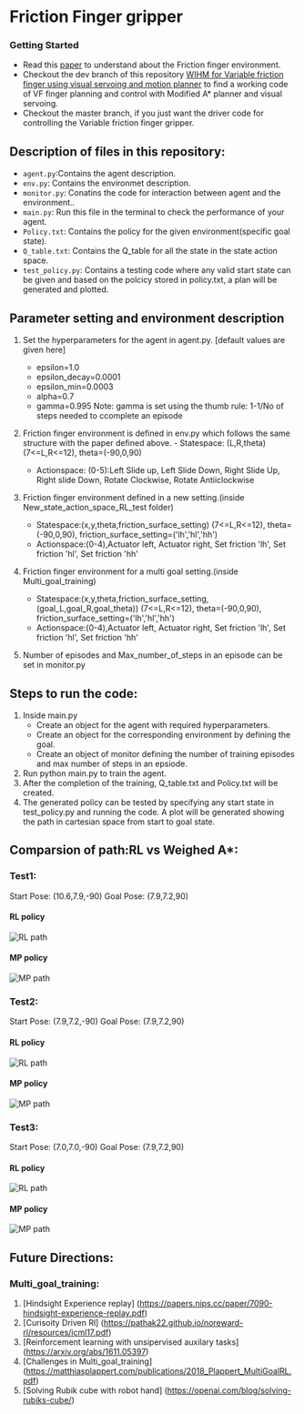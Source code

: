 # Friction Finger gripper

### Getting Started

- Read this [paper](https://github.com/gokul-gokz/Friction_finger_gripper_RL/blob/master/Friction_Finger_Gripper_ICRA_2020%20(26).pdf) to understand about the Friction finger environment.
- Checkout the dev branch of this repository [WIHM for Variable friction finger using visual servoing and motion planner](https://github.com/gokul-gokz/Variable_friction_finger) to find a working code of VF finger planning and control with Modified A* planner and visual servoing.
- Checkout the master branch, if you just want the driver code for controlling the Variable friction finger gripper.

## Description of files in this repository:
- `agent.py`:Contains the agent description.
- `env.py`: Contains the environmet description.
- `monitor.py`: Conatins the code for interaction between agent and the environment..
- `main.py`: Run this file in the terminal to check the performance of your agent.
- `Policy.txt`: Contains the policy for the given environment(specific goal state).
- `Q_table.txt`: Contains the Q_table for all the state in the state action space.
- `test_policy.py`: Contains a testing code where any valid start state can be given and based on the polcicy stored in policy.txt, a plan will be generated and plotted.

## Parameter setting and environment description
1. Set the hyperparameters for the agent in agent.py.  [default values are given here]
	- epsilon=1.0
	- epsilon_decay=0.0001
	- epsilon_min=0.0003
	- alpha=0.7
	- gamma=0.995
 Note: gamma is set using the thumb rule: 1-1/No of steps needed to ccomplete an episode

2. Friction finger environment is defined in env.py which follows the same structure with the paper defined above.
         - Statespace: (L,R,theta)    (7<=L,R<=12), theta=(-90,0,90)  
	 - Actionspace: (0-5):Left Slide up, Left Slide Down, Right Slide Up, Right slide Down, Rotate Clockwise, Rotate Antiiclockwise

3. Friction finger environment defined in a new setting.(inside New_state_action_space_RL_test folder)
	 - Statespace:(x,y,theta,friction_surface_setting)  (7<=L,R<=12), theta=(-90,0,90), friction_surface_setting=('lh','hl','hh')
	 - Actionspace:(0-4),Actuator left, Actuator right, Set friction 'lh', Set friction 'hl', Set friction 'hh'

4. Friction finger environment for a multi goal setting.(inside Multi_goal_training)
	 - Statespace:(x,y,theta,friction_surface_setting,(goal_L,goal_R,goal_theta))  (7<=L,R<=12), theta=(-90,0,90), friction_surface_setting=('lh','hl','hh')
	 - Actionspace:(0-4),Actuator left, Actuator right, Set friction 'lh', Set friction 'hl', Set friction 'hh'

4. Number of episodes and Max_number_of_steps in an episode can be set in monitor.py 


## Steps to run the code:
1. Inside main.py
	- Create an object for the agent with required hyperparameters.
	- Create an object for the corresponding environment by defining the goal.
	- Create an object of monitor defining the number of training episodes and max number of steps in an epsiode. 
2. Run python main.py  to train the agent.
3. After the completion of the training, Q_table.txt and Policy.txt will be created.
4. The generated policy can be tested by specifying any start state in test_policy.py and running the code. A plot will be generated showing the path in cartesian space from start to goal state.

## Comparsion of path:RL vs Weighed A*:
### Test1:
Start Pose: (10.6,7.9,-90)
Goal Pose: (7.9,7.2,90)
#### RL policy
![RL path](https://github.com/gokul-gokz/Friction_finger_gripper_RL/blob/master/New_state_action_space_RL_test/Data/Q-learning/Test1.png)

#### MP policy
![MP path](https://github.com/gokul-gokz/Friction_finger_gripper_RL/blob/master/New_state_action_space_RL_test/Data/Q-learning/Test4.png)

### Test2:
Start Pose: (7.9,7.2,-90)
Goal Pose: (7.9,7.2,90)
#### RL policy
![RL path](https://github.com/gokul-gokz/Friction_finger_gripper_RL/blob/master/New_state_action_space_RL_test/Data/Q-learning/Test2.png)

#### MP policy
![MP path](https://github.com/gokul-gokz/Friction_finger_gripper_RL/blob/master/New_state_action_space_RL_test/Data/Q-learning/Test5.png)

### Test3:
Start Pose: (7.0,7.0,-90)
Goal Pose: (7.9,7.2,90)
#### RL policy
![RL path](https://github.com/gokul-gokz/Friction_finger_gripper_RL/blob/master/New_state_action_space_RL_test/Data/Q-learning/Test3.png)

#### MP policy
![MP path](https://github.com/gokul-gokz/Friction_finger_gripper_RL/blob/master/New_state_action_space_RL_test/Data/Q-learning/Test6.png)

## Future Directions:
### Multi_goal_training:
1. [Hindsight Experience replay] (https://papers.nips.cc/paper/7090-hindsight-experience-replay.pdf)
2. [Curisoity Driven Rl] (https://pathak22.github.io/noreward-rl/resources/icml17.pdf)
3. [Reinforcement learning with unsipervised auxilary tasks] (https://arxiv.org/abs/1611.05397)
4. [Challenges in Multi_goal_training] (https://matthiasplappert.com/publications/2018_Plappert_MultiGoalRL.pdf)
5. [Solving Rubik cube with robot hand] (https://openai.com/blog/solving-rubiks-cube/)




  
